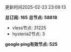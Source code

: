 更新时间2025-02-23 23:08:13

**总订阅: 165**
**总节点: 58818**
- vless节点: 31225
- hysteria2节点: 3

**google ping有效节点: 525**
